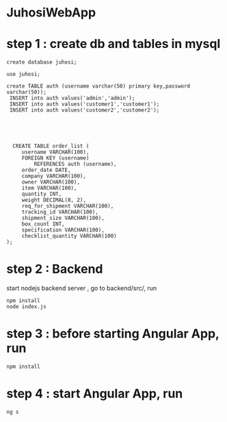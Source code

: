 # JuhosiWebApp

# step 1 : create db and tables in mysql

```
create database juhosi;

use juhosi;

create TABLE auth (username varchar(50) primary key,password varchar(50));
 INSERT into auth values('admin','admin');
 INSERT into auth values('customer1','customer1');
 INSERT into auth values('customer2','customer2');





  CREATE TABLE order_list (
     username VARCHAR(100),
     FOREIGN KEY (username)
         REFERENCES auth (username),
     order_date DATE,
     company VARCHAR(100),
     owner VARCHAR(100),
     item VARCHAR(100),
     quantity INT,
     weight DECIMAL(8, 2),
     req_for_shipment VARCHAR(100),
     tracking_id VARCHAR(100),
     shipment_size VARCHAR(100),
     box_count INT,
     specification VARCHAR(100),
     checklist_quantity VARCHAR(100)
); 
 ```

# step 2 : Backend 
start nodejs backend server , go to backend/src/, run
  
  ```
  npm install
  node index.js
  ```

# step 3 : before starting Angular App, run

```
npm install
```

# step 4 : start Angular App, run
```
ng s
````


